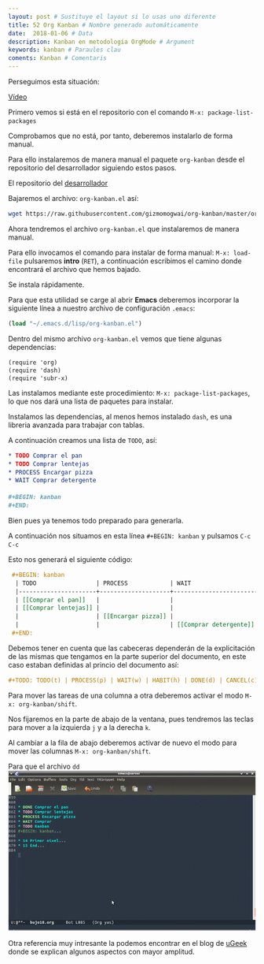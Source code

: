 ```yaml
---
layout: post # Sustituye el layout si lo usas uno diferente
title: 52 Org Kanban # Nombre generado automáticamente
date:  2018-01-06 # Data
description: Kanban en metodología OrgMode # Argument
keywords: kanban # Paraules clau
coments: Kanban # Comentaris
---
```


Perseguimos esta situación:

[Vídeo](https://asciinema.org/a/4gijw6gs9jlcf5dxnlj0f12bh)

Primero vemos si está en el repositorio con el comando `M-x: package-list-packages`

Comprobamos que no está, por tanto, deberemos instalarlo de forma manual.

Para ello instalaremos de manera manual el paquete `org-kanban` desde el repositorio del desarrollador siguiendo estos pasos.

El repositorio del [desarrollador](https://github.com/gizmomogwai/org-kanban)

Bajaremos el archivo: `org-kanban.el` así:

```bash
wget https://raw.githubusercontent.com/gizmomogwai/org-kanban/master/org-kanban.el
```

Ahora tendremos el archivo `org-kanban.el` que instalaremos de manera manual.

Para ello invocamos el comando para instalar de forma manual: `M-x: load-file` pulsaremos **intro** (`RET`), a continuación escribimos el camino donde encontrará el archivo que hemos bajado.

Se instala rápidamente.

Para que esta utilidad se carge al abrir **Emacs** deberemos incorporar la siguiente línea a nuestro archivo de configuración `.emacs`:

```lisp
(load "~/.emacs.d/lisp/org-kanban.el")
```


Dentro del mismo archivo `org-kanban.el` vemos que tiene algunas dependencias:

```
(require 'org)
(require 'dash)
(require 'subr-x)
```

Las instalamos mediante este procedimiento: `M-x: package-list-packages`, lo que nos dará una lista de paquetes para instalar.

Instalamos las dependencias, al menos hemos instalado `dash`, es una libreria avanzada para trabajar con tablas.

A continuación creamos una lista de `TODO`, así:

```orgmode
* TODO Comprar el pan
* TODO Comprar lentejas
* PROCESS Encargar pizza
* WAIT Comprar detergente

#+BEGIN: kanban
#+END:
```

Bien pues ya tenemos todo preparado para generarla.

A continuación nos situamos en esta línea `#+BEGIN: kanban` y pulsamos `C-c C-c`

Esto nos generará el siguiente código:

```orgmode
 #+BEGIN: kanban
  | TODO                 | PROCESS            | WAIT                   | HABIT | DONE | CANCEL |
  |----------------------+--------------------+------------------------+-------+------+--------|
  | [[Comprar el pan]]   |                    |                        |       |      |        |
  | [[Comprar lentejas]] |                    |                        |       |      |        |
  |                      | [[Encargar pizza]] |                        |       |      |        |
  |                      |                    | [[Comprar detergente]] |       |      |        |
 #+END:
```
Debemos tener en cuenta que las cabeceras dependerán de la explicitación de las mismas que tengamos en la parte superior del documento, en este caso estaban definidas al princio del documento así:

```orgmode
#+TODO: TODO(t) | PROCESS(p) | WAIT(w) | HABIT(h) | DONE(d) | CANCEL(c)
```

Para mover las tareas de una columna a otra deberemos activar el modo `M-x: org-kanban/shift`.

Nos fijaremos en la parte de abajo de la ventana, pues tendremos las teclas para mover a la izquierda `j` y a la derecha `k`.

Al cambiar a la fila de abajo deberemos activar de nuevo el modo para mover las columnas `M-x: org-kanban/shift`.

Para que el archivo `dd`
![](../assets/orgmode/org-kanban.gif)

Otra referencia muy intresante la podemos encontrar en el blog de [uGeek](https://ugeek.github.io/Kanban-para-Org-Mode/) donde se explican algunos aspectos con mayor amplitud.
